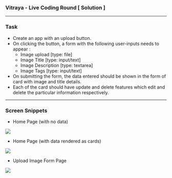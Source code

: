 ### Vitraya - Live Coding Round [ Solution ]
---
### Task
- Create an app with an upload button.
- On clicking the button, a form with the following user-inputs needs to appear :
    - Image upload [type: file]
    - Image Title  [type: input/text]
    - Image Description [type: textarea]
    - Image Tags   [type: input/text]
- On submitting the form, the data entered should be shown in the form of card with image and title details.
- Each of the card should have update and delete features which edit and delete the particular information respectively.
---
### Screen Snippets
- Home Page (with no data)
<img src='https://github.com/samyukthasudhakar/interview-react/blob/master/snippet-2.PNG'>

- Home Page (with data rendered as cards)
<img src='https://github.com/samyukthasudhakar/interview-react/blob/master/snippet-1.PNG'>

- Upload Image Form Page
<img src='https://github.com/samyukthasudhakar/interview-react/blob/master/snippet-3.PNG'>

